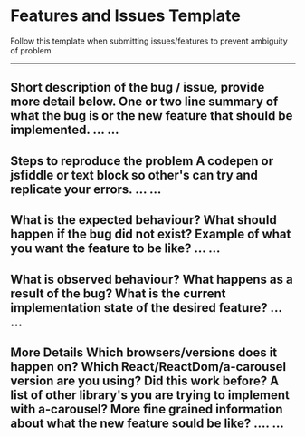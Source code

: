 # Features and Issues Template
Follow this template when submitting issues/features to prevent ambiguity of problem

---
Short description of the bug / issue, provide more detail below.
One or two line summary of what the bug is or the new feature that should be implemented.
...
...
---
Steps to reproduce the problem
A codepen or jsfiddle or text block so other's can try and replicate your errors.
...
...
---
What is the expected behaviour?
What should happen if the bug did not exist?
Example of what you want the feature to be like?
...
...
---
What is observed behaviour?
What happens as a result of the bug?
What is the current implementation state of the desired feature?
...
...
---
More Details
Which browsers/versions does it happen on?
Which React/ReactDom/a-carousel version are you using?
Did this work before?
A list of other library's you are trying to implement with a-carousel?
More fine grained information about what the new feature sould be like?
....
...
---
